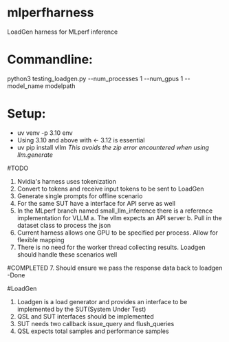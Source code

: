 # mlperfharness
LoadGen harness for MLperf inference 


# Commandline:
   python3 testing_loadgen.py --num_processes 1 --num_gpus 1 --model_name modelpath
   
# Setup:
  - uv venv -p 3.10 env
  - Using 3.10 and above with <- 3.12 is essential
  - uv pip install vllm
 *This avoids the zip error encountered when using llm.generate*

#TODO
 1. Nvidia's harness uses tokenization
 2. Convert to tokens and receive input tokens to be sent to LoadGen 
 3. Generate single prompts for offline scenario
 4. For the same SUT have a interface for API serve as well
 5. In the MLperf branch named small_llm_inference there is a reference implementation for VLLM
    a. The vllm expects an API server 
    b. Pull in the dataset class to process the json
 6. Current harness allows one GPU to be specified per process. Allow for flexible mapping
 8. There is no need for the worker thread collecting results. Loadgen should handle these scenarios well

#COMPLETED
 7. Should ensure we pass the response data back to loadgen -Done

#LoadGen 
1. Loadgen is a load generator and provides an interface to be implemented by the SUT(System Under Test)
2. QSL and SUT interfaces should be implemented
3. SUT needs two callback issue_query and flush_queries
4. QSL expects total samples and performance samples
